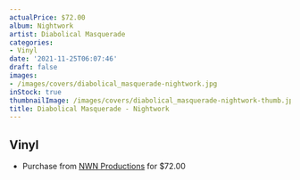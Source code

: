 ```yaml
---
actualPrice: $72.00
album: Nightwork
artist: Diabolical Masquerade
categories:
- Vinyl
date: '2021-11-25T06:07:46'
draft: false
images:
- /images/covers/diabolical_masquerade-nightwork.jpg
inStock: true
thumbnailImage: /images/covers/diabolical_masquerade-nightwork-thumb.jpg
title: Diabolical Masquerade - Nightwork
---
```


## Vinyl
* Purchase from [NWN Productions](http://shop.nwnprod.com/index.php?route=product/product&path=75&product_id=18970&sort=pd.name&order=ASC) for $72.00
